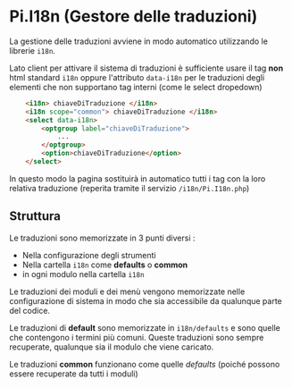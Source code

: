 # Pi.I18n (Gestore delle traduzioni)

La gestione delle traduzioni avviene in modo automatico utilizzando le librerie `i18n`.

Lato client per attivare il sistema di traduzioni è sufficiente usare il tag **non** html standard `i18n` oppure l'attributo `data-i18n` per le traduzioni degli elementi che non supportano tag interni (come le select dropedown)
```html
	<i18n> chiaveDiTraduzione </i18n>
	<i18n scope="common"> chiaveDiTraduzione </i18n>
	<select data-i18n>
		<optgroup label="chiaveDiTraduzione">
			...
		</optgroup>
		<option>chiaveDiTraduzione</option>
	</select>
```
In questo modo la pagina sostituirà in automatico tutti i tag con la loro relativa traduzione (reperita tramite il servizio `/i18n/Pi.I18n.php`)

## Struttura
Le traduzioni sono memorizzate in 3 punti diversi :
* Nella configurazione degli strumenti
* Nella cartella `i18n` come **defaults** o **common**
* in ogni modulo nella cartella `i18n`

Le traduzioni dei moduli e dei menù vengono memorizzate nelle configurazione di sistema in modo che sia accessibile da qualunque parte del codice.

Le traduzioni di **default** sono memorizzate in `i18n/defaults` e sono quelle che contengono i termini più comuni.
Queste traduzioni sono sempre recuperate, qualunque sia il modulo che viene caricato.

Le traduzioni **common** funzionano come quelle *defaults* (poiché possono essere recuperate da tutti i moduli)